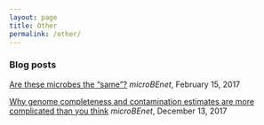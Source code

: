 ```yaml
---
layout: page
title: Other
permalink: /other/
---
```


### Blog posts

[Are these microbes the “same”?](https://www.microbe.net/2017/02/15/are-these-microbes-the-same/)
 _microBEnet_, February 15, 2017

[Why genome completeness and contamination estimates are more complicated than you think](https://www.microbe.net/2017/12/13/why-genome-completeness-and-contamination-estimates-are-more-complicated-than-you-think/)
 _microBEnet_, December 13, 2017